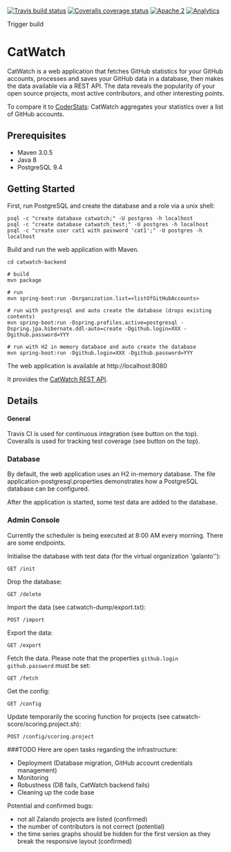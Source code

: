 [![Travis build status](https://travis-ci.org/zalando/catwatch.svg)](https://travis-ci.org/zalando/catwatch)
[![Coveralls coverage status](https://img.shields.io/coveralls/zalando/catwatch.svg)](https://coveralls.io/r/zalando/catwatch)
[![Apache 2](http://img.shields.io/badge/license-Apache%202-blue.svg)](http://www.apache.org/licenses/LICENSE-2.0)
[![Analytics](https://ga-beacon.appspot.com/UA-65266986-1/zalando/catwatch)](https://github.com/zalando/catwatch)

Trigger build

# CatWatch

CatWatch is a web application that fetches GitHub statistics for your GitHub accounts,
processes and saves your GitHub data in a database, then makes the data available via a REST API.
The data reveals the popularity of your open source projects, most active contributors,
and other interesting points.

To compare it to [CoderStats](http://coderstats.net/): CatWatch aggregates your
statistics over a list of GitHub accounts.

## Prerequisites

* Maven 3.0.5
* Java 8
* PostgreSQL 9.4

## Getting Started

First, run PostgreSQL and create the database and a role via a unix shell:

    psql -c "create database catwatch;" -U postgres -h localhost
    psql -c "create database catwatch_test;" -U postgres -h localhost
    psql -c "create user cat1 with password 'cat1';" -U postgres -h localhost

Build and run the web application with Maven.

    cd catwatch-backend

    # build
    mvn package

    # run
    mvn spring-boot:run -Dorganization.list=<listOfGitHubAccounts>

    # run with postgresql and auto create the database (drops existing contents)
    mvn spring-boot:run -Dspring.profiles.active=postgresql -Dspring.jpa.hibernate.ddl-auto=create -Dgithub.login=XXX -Dgithub.password=YYY

    # run with H2 in memory database and auto create the database
    mvn spring-boot:run -Dgithub.login=XXX -Dgithub.password=YYY


The web application is available at http://localhost:8080

It provides the [CatWatch REST API](https://zalando.github.io/catwatch/).

## Details

#### General

Travis CI is used for continuous integration (see button on the top).
Coveralls is used for tracking test coverage (see button on the top).

### Database

By default, the web application uses an H2 in-memory database.
The file application-postgresql.properties demonstrates how a PostgreSQL database can be configured.

After the application is started, some test data are added to the database.

### Admin Console

Currently the scheduler is being executed at 8:00 AM every morning. There are some endpoints.

Initialise the database with test data (for the virtual organization 'galanto''):

    GET /init

Drop the database:

    GET /delete

Import the data (see catwatch-dump/export.txt):

    POST /import

Export the data:

    GET /export

Fetch the data. Please note that the properties ```github.login``` ```github.password``` must be set:

    GET /fetch

Get the config:

    GET /config

Update temporarily the scoring function for projects (see catwatch-score/scoring.project.sh):

    POST /config/scoring.project

###TODO
Here are open tasks regarding the infrastructure:
* Deployment (Database migration, GitHub account credentials management)
* Monitoring
* Robustness (DB fails, CatWatch backend fails)
* Cleaning up the code base

Potential and confirmed bugs:
* not all Zalando projects are listed (confirmed)
* the number of contributors is not correct (potential)
* the time series graphs should be hidden for the first version as they break the responsive layout (confirmed)
